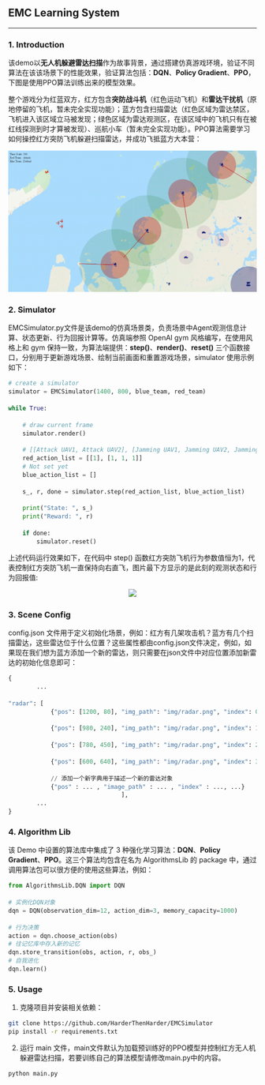 ## EMC Learning System

---

### 1. Introduction

该demo以**无人机躲避雷达扫描**作为故事背景，通过搭建仿真游戏环境，验证不同算法在该该场景下的性能效果，验证算法包括：**DQN**、**Policy Gradient**、**PPO**，下图是使用PPO算法训练出来的模型效果。

整个游戏分为红蓝双方，红方包含**突防战斗机**（红色运动飞机）和**雷达干扰机**（原地停留的飞机，暂未完全实现功能）；蓝方包含扫描雷达（红色区域为雷达禁区，飞机进入该区域立马被发现；绿色区域为雷达观测区，在该区域中的飞机只有在被红线探测到时才算被发现）、巡航小车（暂未完全实现功能）。PPO算法需要学习如何操控红方突防飞机躲避扫描雷达，并成功飞抵蓝方大本营：

<div align=center><img src="assets/result.gif"></div>



### 2. Simulator

EMCSimulator.py文件是该demo的仿真场景类，负责场景中Agent观测信息计算、状态更新、行为回报计算等。仿真端参照 OpenAI gym 风格编写，在使用风格上和 gym 保持一致，为算法端提供：**step()**、**render()**、**reset()** 三个函数接口，分别用于更新游戏场景、绘制当前画面和重置游戏场景，simulator 使用示例如下：

```python
# create a simulator
simulator = EMCSimulator(1400, 800, blue_team, red_team)

while True:
    
    # draw current frame
	simulator.render()
	
    # [[Attack UAV1, Attack UAV2], [Jamming UAV1, Jamming UAV2, Jamming UAV3]]
    red_action_list = [[1], [1, 1, 1]]       
    # Not set yet
    blue_action_list = []        
    
    s_, r, done = simulator.step(red_action_list, blue_action_list)
    
    print("State: ", s_)
    print("Reward: ", r)

    if done:
        simulator.reset()
```

上述代码运行效果如下，在代码中 step() 函数红方突防飞机行为参数值恒为1，代表控制红方突防飞机一直保持向右直飞，图片最下方显示的是此刻的观测状态和行为回报值:

<div align=center><img src="assets/simulator.gif"></div>



### 3. Scene Config

config.json 文件用于定义初始化场景，例如：红方有几架攻击机？蓝方有几个扫描雷达，这些雷达位于什么位置？这些属性都由config.json文件决定，例如，如果现在我们想为蓝方添加一个新的雷达，则只需要在json文件中对应位置添加新雷达的初始化信息即可：

```python
{
	    ...
    
"radar": [
            {"pos": [1200, 80], "img_path": "img/radar.png", "index": 0, "detect_r": 200, "kernel_r": 80, "rotate_speed": 0.1},
    
            {"pos": [980, 240], "img_path": "img/radar.png", "index": 1, "detect_r": 200, "kernel_r": 80, "rotate_speed": 0.1},
    
            {"pos": [780, 450], "img_path": "img/radar.png", "index": 2, "detect_r": 200, "kernel_r": 80, "rotate_speed": 0.1},
    
            {"pos": [600, 640], "img_path": "img/radar.png", "index": 3, "detect_r": 200, "kernel_r": 80, "rotate_speed": 0.1}
    
    		// 添加一个新字典用于描述一个新的雷达对象
    		{"pos" : ... , "image_path" : ... , "index" : ..., ...}
                                ],
		...
}
```



### 4. Algorithm Lib

该 Demo 中设置的算法库中集成了 3 种强化学习算法：**DQN**、**Policy Gradient**、**PPO**。这三个算法均包含在名为 AlgorithmsLib 的 package 中，通过调用算法包可以很方便的使用这些算法，例如：

```python
from AlgorithmsLib.DQN import DQN

# 实例化DQN对象
dqn = DQN(observation_dim=12, action_dim=3, memory_capacity=1000)

# 行为决策
action = dqn.choose_action(obs)
# 往记忆库中存入新的记忆
dqn.store_transition(obs, action, r, obs_)
# 自我进化
dqn.learn()
```



### 5. Usage

1. 克隆项目并安装相关依赖：

```bash
git clone https://github.com/HarderThenHarder/EMCSimulator
pip install -r requirements.txt
```

2. 运行 main 文件，main文件默认为加载预训练好的PPO模型并控制红方无人机躲避雷达扫描，若要训练自己的算法模型请修改main.py中的内容。

```python
python main.py
```

